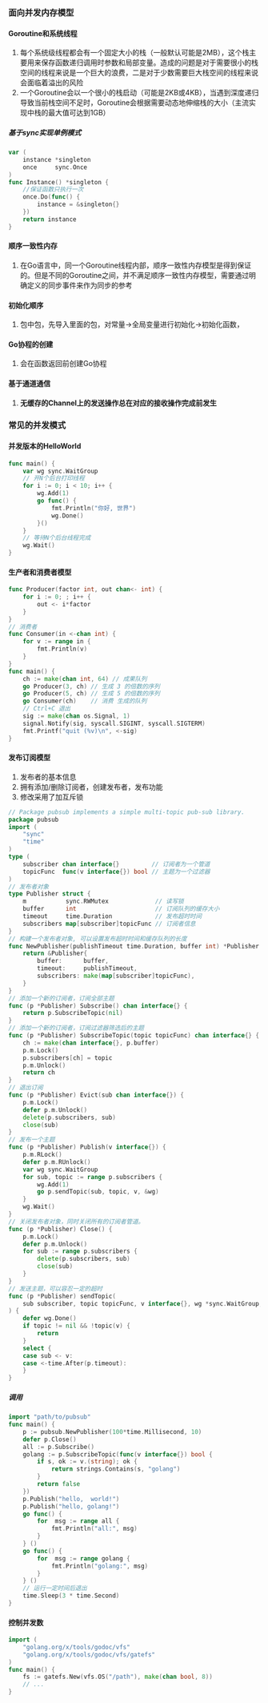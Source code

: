### 面向并发内存模型

#### Goroutine和系统线程

1. 每个系统级线程都会有一个固定大小的栈（一般默认可能是2MB），这个栈主要用来保存函数递归调用时参数和局部变量。造成的问题是对于需要很小的栈空间的线程来说是一个巨大的浪费，二是对于少数需要巨大栈空间的线程来说会面临着溢出的风险
2. 一个Goroutine会以一个很小的栈启动（可能是2KB或4KB），当遇到深度递归导致当前栈空间不足时，Goroutine会根据需要动态地伸缩栈的大小（主流实现中栈的最大值可达到1GB）

##### 基于sync实现单例模式

```go
var (
    instance *singleton
    once     sync.Once
)
func Instance() *singleton {
    //保证函数只执行一次
    once.Do(func() {
        instance = &singleton{}
    })
    return instance
}
```

#### 顺序一致性内存

1. 在Go语言中，同一个Goroutine线程内部，顺序一致性内存模型是得到保证的。但是不同的Goroutine之间，并不满足顺序一致性内存模型，需要通过明确定义的同步事件来作为同步的参考

#### 初始化顺序

1. 包中包，先导入里面的包，对常量->全局变量进行初始化->初始化函数，

#### Go协程的创建

1. 会在函数返回前创建Go协程

#### 基于通道通信

1. **无缓存的Channel上的发送操作总在对应的接收操作完成前发生**

### 常见的并发模式

#### 并发版本的HelloWorld

```go
func main() {
    var wg sync.WaitGroup
    // 开N个后台打印线程
    for i := 0; i < 10; i++ {
        wg.Add(1)
        go func() {
            fmt.Println("你好, 世界")
            wg.Done()
        }()
    }
    // 等待N个后台线程完成
    wg.Wait()
}
```

#### 生产者和消费者模型

```go
func Producer(factor int, out chan<- int) {
    for i := 0; ; i++ {
        out <- i*factor
    }
}
// 消费者
func Consumer(in <-chan int) {
    for v := range in {
        fmt.Println(v)
    }
}
func main() {
    ch := make(chan int, 64) // 成果队列
    go Producer(3, ch) // 生成 3 的倍数的序列
    go Producer(5, ch) // 生成 5 的倍数的序列
    go Consumer(ch)    // 消费 生成的队列
    // Ctrl+C 退出
    sig := make(chan os.Signal, 1)
    signal.Notify(sig, syscall.SIGINT, syscall.SIGTERM)
    fmt.Printf("quit (%v)\n", <-sig)
}
```

#### 发布订阅模型

1. 发布者的基本信息
2. 拥有添加/删除订阅者，创建发布者，发布功能
3. 修改采用了加互斥锁

```go
// Package pubsub implements a simple multi-topic pub-sub library.
package pubsub
import (
    "sync"
    "time"
)
type (
    subscriber chan interface{}         // 订阅者为一个管道
    topicFunc  func(v interface{}) bool // 主题为一个过滤器
)
// 发布者对象
type Publisher struct {
    m           sync.RWMutex             // 读写锁
    buffer      int                      // 订阅队列的缓存大小
    timeout     time.Duration            // 发布超时时间
    subscribers map[subscriber]topicFunc // 订阅者信息
}
// 构建一个发布者对象, 可以设置发布超时时间和缓存队列的长度
func NewPublisher(publishTimeout time.Duration, buffer int) *Publisher {
    return &Publisher{
        buffer:      buffer,
        timeout:     publishTimeout,
        subscribers: make(map[subscriber]topicFunc),
    }
}
// 添加一个新的订阅者，订阅全部主题
func (p *Publisher) Subscribe() chan interface{} {
    return p.SubscribeTopic(nil)
}
// 添加一个新的订阅者，订阅过滤器筛选后的主题
func (p *Publisher) SubscribeTopic(topic topicFunc) chan interface{} {
    ch := make(chan interface{}, p.buffer)
    p.m.Lock()
    p.subscribers[ch] = topic
    p.m.Unlock()
    return ch
}
// 退出订阅
func (p *Publisher) Evict(sub chan interface{}) {
    p.m.Lock()
    defer p.m.Unlock()
    delete(p.subscribers, sub)
    close(sub)
}
// 发布一个主题
func (p *Publisher) Publish(v interface{}) {
    p.m.RLock()
    defer p.m.RUnlock()
    var wg sync.WaitGroup
    for sub, topic := range p.subscribers {
        wg.Add(1)
        go p.sendTopic(sub, topic, v, &wg)
    }
    wg.Wait()
}
// 关闭发布者对象，同时关闭所有的订阅者管道。
func (p *Publisher) Close() {
    p.m.Lock()
    defer p.m.Unlock()
    for sub := range p.subscribers {
        delete(p.subscribers, sub)
        close(sub)
    }
}
// 发送主题，可以容忍一定的超时
func (p *Publisher) sendTopic(
    sub subscriber, topic topicFunc, v interface{}, wg *sync.WaitGroup,
) {
    defer wg.Done()
    if topic != nil && !topic(v) {
        return
    }
    select {
    case sub <- v:
    case <-time.After(p.timeout):
    }
}
```

##### 调用

```go
import "path/to/pubsub"
func main() {
    p := pubsub.NewPublisher(100*time.Millisecond, 10)
    defer p.Close()
    all := p.Subscribe()
    golang := p.SubscribeTopic(func(v interface{}) bool {
        if s, ok := v.(string); ok {
            return strings.Contains(s, "golang")
        }
        return false
    })
    p.Publish("hello,  world!")
    p.Publish("hello, golang!")
    go func() {
        for  msg := range all {
            fmt.Println("all:", msg)
        }
    } ()
    go func() {
        for  msg := range golang {
            fmt.Println("golang:", msg)
        }
    } ()
    // 运行一定时间后退出
    time.Sleep(3 * time.Second)
}
```

#### 控制并发数

```go
import (
    "golang.org/x/tools/godoc/vfs"
    "golang.org/x/tools/godoc/vfs/gatefs"
)
func main() {
    fs := gatefs.New(vfs.OS("/path"), make(chan bool, 8))
    // ...
}
```

